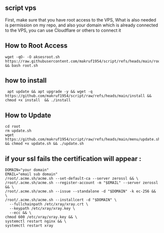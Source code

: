 ## script vps 



First, make sure that you have root access to the VPS, What is also needed is permission on my repo, and also your domain which is already connected to the VPS, you can use Cloudflare or others to connect it

## How to Root Access
```
wget -qO- -O aksesroot.sh https://raw.githubusercontent.com/makruf1954/script/refs/heads/main/root.sh && bash root.sh
```

## how to install 

```
 apt update && apt upgrade -y && wget -q https://github.com/makruf1954/script/raw/refs/heads/main/install && chmod +x install  && ./install
```

## How to Update

```
cd root
rm update.sh
wget https://github.com/makruf1954/script/raw/refs/heads/main/menu/update.sh && chmod +x update.sh && ./update.sh
```

## if your ssl fails the certification will appear :

```
DOMAIN="your domain"
EMAIL="email sub domain"
/root/.acme.sh/acme.sh --set-default-ca --server zerossl && \
/root/.acme.sh/acme.sh --register-account -m "$EMAIL" --server zerossl && \
/root/.acme.sh/acme.sh --issue --standalone -d "$DOMAIN" -k ec-256 && \
/root/.acme.sh/acme.sh --installcert -d "$DOMAIN" \
  --fullchainpath /etc/xray/xray.crt \
  --keypath /etc/xray/xray.key \
  --ecc && \
chmod 600 /etc/xray/xray.key && \
systemctl restart nginx && \
systemctl restart xray

```
